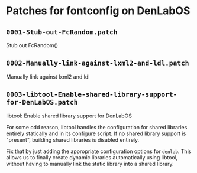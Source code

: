# Patches for fontconfig on DenLabOS

## `0001-Stub-out-FcRandom.patch`

Stub out FcRandom()


## `0002-Manually-link-against-lxml2-and-ldl.patch`

Manually link against lxml2 and ldl


## `0003-libtool-Enable-shared-library-support-for-DenLabOS.patch`

libtool: Enable shared library support for DenLabOS

For some odd reason, libtool handles the configuration for shared
libraries entirely statically and in its configure script. If no
shared library support is "present", building shared libraries is
disabled entirely.

Fix that by just adding the appropriate configuration options for
`denlab`. This allows us to finally create dynamic libraries
automatically using libtool, without having to manually link the
static library into a shared library.

